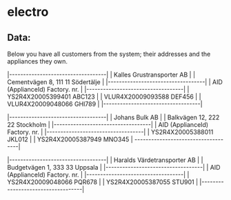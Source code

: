 # electro

##  Data:
Below you have all customers from the system; their addresses and the appliances they own.

|-----------------------------------|
| Kalles Grustransporter AB         |
| Cementvägen 8, 111 11 Södertälje  |
|-----------------------------------|
| AID (ApplianceId)   Factory. nr.  |
|-----------------------------------|
| YS2R4X20005399401     ABC123      |
| VLUR4X20009093588     DEF456      |
| VLUR4X20009048066     GHI789      |
|-----------------------------------|

|-----------------------------------|
| Johans Bulk AB                    |
| Balkvägen 12, 222 22 Stockholm    |
|-----------------------------------|
| AID (ApplianceId)   Factory. nr.  |
|-----------------------------------|
| YS2R4X20005388011     JKL012      |
| YS2R4X20005387949     MNO345      |
------------------------------------|

|-----------------------------------|
| Haralds Värdetransporter AB       |
| Budgetvägen 1, 333 33 Uppsala     |
|-----------------------------------|
| AID (ApplianceId)   Factory. nr.  |
|-----------------------------------|
| YS2R4X20009048066     PQR678      |
| YS2R4X20005387055     STU901      |
|-----------------------------------|
